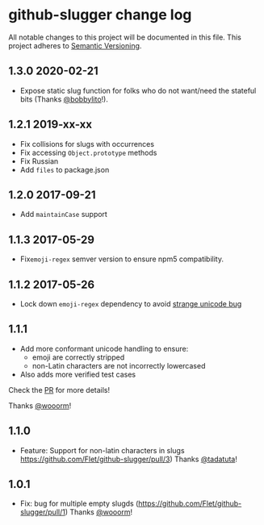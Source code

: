 # github-slugger change log

All notable changes to this project will be documented in this file.
This project adheres to [Semantic Versioning](http://semver.org/).

## 1.3.0 2020-02-21

- Expose static slug function for folks who do not want/need the stateful bits (Thanks [@bobbylito](https://github.com/bobylito)!).

## 1.2.1 2019-xx-xx

- Fix collisions for slugs with occurrences
- Fix accessing `Object.prototype` methods
- Fix Russian
- Add `files` to package.json

## 1.2.0 2017-09-21

- Add `maintainCase` support

## 1.1.3 2017-05-29

- Fix`emoji-regex` semver version to ensure npm5 compatibility.

## 1.1.2 2017-05-26

- Lock down `emoji-regex` dependency to avoid [strange unicode bug](https://github.com/Flet/github-slugger/issues/9)

## 1.1.1

- Add more conformant unicode handling to ensure:
  - emoji are correctly stripped
  - non-Latin characters are not incorrectly lowercased
- Also adds more verified test cases

Check the [PR](https://github.com/Flet/github-slugger/pull/8) for more details!

Thanks [@wooorm](https://github.com/wooorm)!

## 1.1.0

- Feature: Support for non-latin characters in slugs https://github.com/Flet/github-slugger/pull/3) Thanks [@tadatuta](https://github.com/tadatuta)!

## 1.0.1

- Fix: bug for multiple empty slugds (https://github.com/Flet/github-slugger/pull/1) Thanks [@wooorm](https://github.com/wooorm)!
